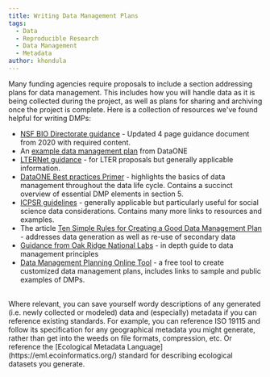 ```yaml
---
title: Writing Data Management Plans
tags:
  - Data
  - Reproducible Research
  - Data Management
  - Metadata
author: khondula
---
```



Many funding agencies require proposals to include a section addressing plans for data management. This includes how you will handle data as it is being collected during the project, as well as plans for sharing and archiving once the project is complete. Here is a collection of resources we've found helpful for writing DMPs:

- [NSF BIO Directorate guidance](https://www.nsf.gov/bio/biodmp.jsp) - Updated 4 page guidance document from 2020 with required content.
- An [example data management plan](https://www.dataone.org/sites/all/documents/DMP_Copepod_Formatted.pdf) from DataONE
- [LTERNet guidance](https://lternet.edu/writing-a-data-management-plan-for-your-nsf-proposal/) - for LTER proposals but generally applicable information.
- [DataONE Best practices Primer](https://www.dataone.org/sites/all/documents/DataONE_BP_Primer_020212.pdf) - highlights the basics of data management throughout the data life cycle. Contains a succinct overview of essential DMP elements in section 5. 
- [ICPSR guidelines](https://www.icpsr.umich.edu/icpsrweb/content/datamanagement/dmp/) - generally applicable but particularly useful for social science data considerations. Contains many more links to resources and examples. 
- The article [Ten Simple Rules for Creating a Good Data Management Plan](http://journals.plos.org/ploscompbiol/article?id=10.1371/journal.pcbi.1004525) - addresses data generation as well as re-use of secondary data
- [Guidance from Oak Ridge National Labs](https://daac.ornl.gov/PI/plan.shtml) - in depth guide to data management principles
- [Data Management Planning Online Tool](https://dmptool.org/) - a free tool to create customized data management plans, includes links to sample and public examples of DMPs.

<br>
Where relevant, you can save yourself wordy descriptions of any generated (i.e. newly collected or modeled) data and (especially) metadata if you can reference existing standards. For example, you can reference ISO 19115 and follow its specification for any geographical metadata you might generate, rather than get into the weeds on file formats, compression, etc. Or reference the [Ecological Metadata Language](https://eml.ecoinformatics.org/) standard for describing ecological datasets you generate.